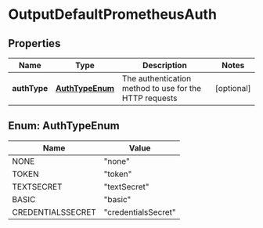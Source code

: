 # OutputDefaultPrometheusAuth

## Properties
Name | Type | Description | Notes
------------ | ------------- | ------------- | -------------
**authType** | [**AuthTypeEnum**](#AuthTypeEnum) | The authentication method to use for the HTTP requests |  [optional]

<a name="AuthTypeEnum"></a>
## Enum: AuthTypeEnum
Name | Value
---- | -----
NONE | &quot;none&quot;
TOKEN | &quot;token&quot;
TEXTSECRET | &quot;textSecret&quot;
BASIC | &quot;basic&quot;
CREDENTIALSSECRET | &quot;credentialsSecret&quot;
